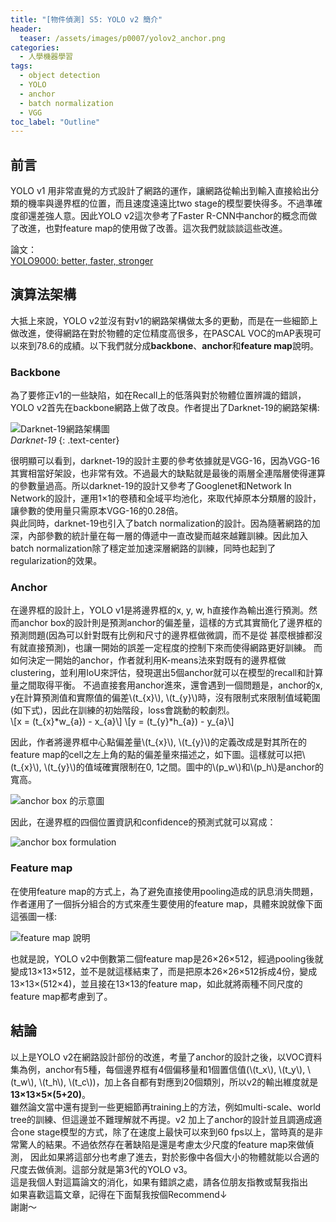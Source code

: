 ```yaml
---
title: "[物件偵測] S5: YOLO v2 簡介"
header:
  teaser: /assets/images/p0007/yolov2_anchor.png
categories:
  - 人學機器學習
tags:
  - object detection
  - YOLO
  - anchor
  - batch normalization
  - VGG
toc_label: "Outline"
---
```


## 前言
YOLO v1 用非常直覺的方式設計了網路的運作，讓網路從輸出到輸入直接給出分類的機率與邊界框的位置，而且速度遠遠比two stage的模型要快得多。不過準確度卻還差強人意。因此YOLO v2這次參考了Faster R-CNN中anchor的概念而做了改進，也對feature map的使用做了改善。這次我們就談談這些改進。  

論文：  
[YOLO9000: better, faster, stronger](https://arxiv.org/abs/1612.08242)  


## 演算法架構  
 大抵上來說，YOLO v2並沒有對v1的網路架構做太多的更動，而是在一些細節上做改進，使得網路在對於物體的定位精度高很多，在PASCAL VOC的mAP表現可以來到78.6的成績。以下我們就分成**backbone**、**anchor**和**feature map**說明。  

### Backbone
為了要修正v1的一些缺陷，如在Recall上的低落與對於物體位置辨識的錯誤，YOLO v2首先在backbone網路上做了改良。作者提出了Darknet-19的網路架構:  

![Darknet-19網路架構圖](/assets/images/p0007/yolov2_darknet19.png)  
*Darknet-19*
{: .text-center}

很明顯可以看到，darknet-19的設計主要的參考依據就是VGG-16，因為VGG-16其實相當好架設，也非常有效。不過最大的缺點就是最後的兩層全連階層使得運算的參數量過高。所以darknet-19的設計又參考了Googlenet和Network In Network的設計，運用1×1的卷積和全域平均池化，來取代掉原本分類層的設計，讓參數的使用量只需原本VGG-16的0.28倍。  
與此同時，darknet-19也引入了batch normalization的設計。因為隨著網路的加深，內部參數的統計量在每一層的傳遞中一直改變而越來越難訓練。因此加入batch normalization除了穩定並加速深層網路的訓練，同時也起到了regularization的效果。  

### Anchor  
在邊界框的設計上，YOLO v1是將邊界框的x, y, w, h直接作為輸出進行預測。然而anchor box的設計則是預測anchor的偏差量，這樣的方式其實簡化了邊界框的預測問題(因為可以針對既有比例和尺寸的邊界框做微調，而不是從
甚麼根據都沒有就直接預測)，也讓一開始的誤差一定程度的控制下來而使得網路更好訓練。 
而如何決定一開始的anchor，作者就利用K-means法來對既有的邊界框做clustering，並利用IoU來評估，發現選出5個anchor就可以在模型的recall和計算量之間取得平衡。 
不過直接套用anchor進來，還會遇到一個問題是，anchor的x, y在計算預測值和實際值的偏差\\(t_{x}\\), \\(t_{y}\\)時，沒有限制式來限制值域範圍(如下式)，因此在訓練的初始階段，loss會跳動的較劇烈。  
\\[x = (t_{x}\*w_{a}) - x_{a}\\]
\\[y = (t_{y}\*h_{a}) - y_{a}\\]  

因此，作者將邊界框中心點偏差量\\(t_{x}\\), \\(t_{y}\\)的定義改成是對其所在的feature map的cell之左上角的點的偏差量來描述之，如下圖。這樣就可以把\\(t_{x}\\), \\(t_{y}\\)的值域確實限制在0, 1之間。圖中的\\(p_w\\)和\\(p_h\\)是anchor的寬高。 

![anchor box 的示意圖](/assets/images/p0007/yolov2_anchor.png)  

因此，在邊界框的四個位置資訊和confidence的預測式就可以寫成：  

![anchor box formulation](/assets/images/p0007/yolov2_paper01.png)  


### Feature map   
在使用feature map的方式上，為了避免直接使用pooling造成的訊息消失問題，作者運用了一個拆分組合的方式來產生要使用的feature map，具體來說就像下面這張圖一樣:

![feature map 說明](/assets/images/p0007/yolov2_feature_map.png)  

也就是說，YOLO v2中倒數第二個feature map是26×26×512，經過pooling後就變成13×13×512，並不是就這樣結束了，而是把原本26×26×512拆成4份，變成13×13×(512×4)，並且接在13×13的feature map，如此就將兩種不同尺度的feature map都考慮到了。


## 結論  
以上是YOLO v2在網路設計部份的改進，考量了anchor的設計之後，以VOC資料集為例，anchor有5種，每個邊界框有4個偏移量和1個置信值(\\(t_x\\), \\(t_y\\), \\(t_w\\), \\(t_h\\), \\(t_c\\))，加上各自都有對應到20個類別，所以v2的輸出維度就是**13×13×5×(5+20)**。  
雖然論文當中還有提到一些更細節再training上的方法，例如multi-scale、world tree的訓練、但這邊並不難理解就不再提。v2 加上了anchor的設計並且調適成適合one stage模型的方式，除了在速度上最快可以來到60 fps以上，當時真的是非常驚人的結果。不過依然存在著缺陷是還是考慮太少尺度的feature map來做偵測， 因此如果將這部分也考慮了進去，對於影像中各個大小的物體就能以合適的尺度去做偵測。這部分就是第3代的YOLO v3。  
這是我個人對這篇論文的消化，如果有錯誤之處，請各位朋友指教或幫我指出  
如果喜歡這篇文章，記得在下面幫我按個Recommend↓  
謝謝～